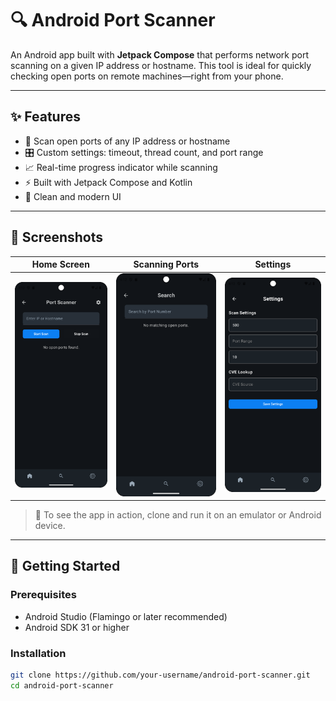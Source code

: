 # 🔍 Android Port Scanner

An Android app built with **Jetpack Compose** that performs network port scanning on a given IP address or hostname. This tool is ideal for quickly checking open ports on remote machines—right from your phone.

---

## ✨ Features

- 📡 Scan open ports of any IP address or hostname
- 🎛️ Custom settings: timeout, thread count, and port range
- 📈 Real-time progress indicator while scanning
- ⚡ Built with Jetpack Compose and Kotlin
- 🎨 Clean and modern UI

---
## 📸 Screenshots

| Home Screen | Scanning Ports | Settings |
|-------------|----------------|----------|
| ![Home Screen](Screenshots/HomeScreen.png) | ![Search](Screenshots/Search.png) | ![Settings](Screenshots/Settings.png) |

> 📌 To see the app in action, clone and run it on an emulator or Android device.

---

## 🚀 Getting Started

### Prerequisites
- Android Studio (Flamingo or later recommended)
- Android SDK 31 or higher

### Installation

```bash
git clone https://github.com/your-username/android-port-scanner.git
cd android-port-scanner
